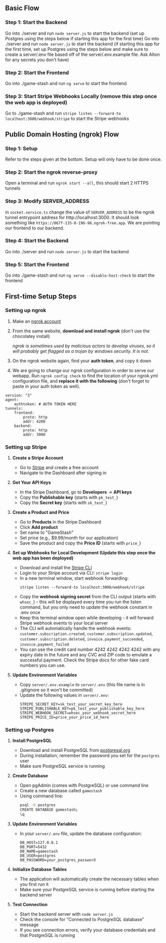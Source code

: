 ## Basic Flow

### Step 1: Start the Backend

Go into ./server and run `node server.js` to start the backend (set up Postgres using the steps below if starting this app for the first time)
Go into ./server and run `node server.js` to start the backend (if starting this app for the first time, set up Postgres using the steps below and make sure to create a server/.env file based off of the server/.env.example file. Ask Alton for any secrets you don't have)

### Step 2: Start the Frontend

Go into ./game-stash and run `ng serve` to start the frontend

### Step 3: Start Stripe Webhooks Locally (remove this step once the web app is deployed)

Go to ./game-stash and run `stripe listen --forward-to localhost:3000/webhook/stripe` to start the Stripe webhooks

## Public Domain Hosting (ngrok) Flow

### Step 1: Setup

Refer to the steps given at the bottom. Setup will only have to be done once.

### Step 2: Start the ngrok reverse-proxy

Open a terminal and run `ngrok start --all`, this should start 2 HTTPS tunnels

### Step 3: Modify SERVER_ADDRESS

in `socket.service.ts` change the value of `SERVER_ADDRESS` to be the ngrok tunnel entrypoint address for http://localhost:3000. It should look something like `https://067f-135-0-196-98.ngrok-free.app`. We are pointing our frontend to our backend.

### Step 4: Start the Backend

Go into ./server and run `node server.js` to start the backend

### Step 5: Start the Frontend

Go into ./game-stash and run `ng serve --disable-host-check` to start the frontend

## First-time Setup Steps

### Setting up ngrok

1. Make an [ngrok account](https://ngrok.com/)

2. From the same website, **download and install ngrok** (don't use the chocolatey install)

   _ngrok is sometimes used by malicious actors to develop viruses, so it will probably get flagged as a trojan by windows security. It is not._

3. On the ngrok website again, find your **auth token**, and copy it down

4. We are going to change our ngrok configuration in order to serve our webapp. Run `ngrok config check` to find the location of your ngrok.yml configuration file, and **replace it with the following** (don't forget to paste in your auth token as well).

```
version: "3"
agent:
	authtoken: # AUTH TOKEN HERE
tunnels:
	frontend:
		proto: http
		addr: 4200
	backend:
		proto: http
		addr: 3000
```

### Setting up Stripe

1. **Create a Stripe Account**
   - Go to [Stripe](https://stripe.com/) and create a free account
   - Navigate to the Dashboard after signing in

2. **Get Your API Keys**
   - In the Stripe Dashboard, go to **Developers** → **API keys**
   - Copy the **Publishable key** (starts with `pk_test_`)
   - Copy the **Secret key** (starts with `sk_test_`)

3. **Create a Product and Price**
   - Go to **Products** in the Stripe Dashboard
   - Click **Add product**
   - Set name to "GameStash"
   - Set price (e.g., $9.99/month for our application)
   - Save the product and copy the **Price ID** (starts with `price_`)

4. **Set up Webhooks for Local Development (Update this step once the web app has been deployed)**
   - Download and install the [Stripe CLI](https://stripe.com/docs/stripe-cli)
   - Login to your Stripe account via CLI: `stripe login`
   - In a new terminal window, start webhook forwarding:
     ```
     stripe listen --forward-to localhost:3000/webhook/stripe
     ```
   - Copy the **webhook signing secret** from the CLI output (starts with `whsec_`) - this will be displayed every time you run the listen command, but you only need to update the webhook constant in .env once
   - Keep this terminal window open while developing - it will forward Stripe webhook events to your local server
   - The CLI will automatically handle the webhook events: `customer.subscription.created`, `customer.subscription.updated`, `customer.subscription.deleted`, `invoice.payment_succeeded`, `invoice.payment_failed`
   - You can use the credit card number 4242 4242 4242 4242 with any expiry date in the future and any CVC and ZIP code to emulate a successful payment. Check the Stripe docs for other fake card numbers you can use.

5. **Update Environment Variables**
   - Copy `server/.env.example` to `server/.env` (this file name is in .gitignore so it won't be committed)
   - Update the following values in `server/.env`:
     ```
     STRIPE_SECRET_KEY=sk_test_your_secret_key_here
     STRIPE_PUBLISHABLE_KEY=pk_test_your_publishable_key_here
     STRIPE_WEBHOOK_SECRET=whsec_your_webhook_secret_here
     STRIPE_PRICE_ID=price_your_price_id_here
     ```

### Setting up Postgres

1. **Install PostgreSQL**
   - Download and install PostgreSQL from [postgresql.org](https://www.postgresql.org/download/)
   - During installation, remember the password you set for the `postgres` user
   - Make sure PostgreSQL service is running

2. **Create Database**
   - Open pgAdmin (comes with PostgreSQL) or use command line
   - Create a new database called `gamestash`
   - Using command line:
     ```bash
     psql -U postgres
     CREATE DATABASE gamestash;
     \q
     ```

3. **Update Environment Variables**
   - In your `server/.env` file, update the database configuration:
     ```
     DB_HOST=127.0.0.1
     DB_PORT=5432
     DB_NAME=gamestash
     DB_USER=postgres
     DB_PASSWORD=your_postgres_password
     ```

4. **Initialize Database Tables**
   - The application will automatically create the necessary tables when you first run it
   - Make sure your PostgreSQL service is running before starting the backend server

5. **Test Connection**
   - Start the backend server with `node server.js`
   - Check the console for "Connected to PostgreSQL database" message
   - If you see connection errors, verify your database credentials and that PostgreSQL is running
